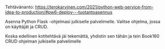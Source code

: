 Tehtävänanto: https://terokarvinen.com/2021/python-web-service-from-idea-to-production/#pw6-deploy---tuotantoasennus

Asenna Python Flask -ohjelmasi julkiselle palvelimelle. Valitse ohjelma, jossa on käyttäjät ja CRUD.

Koska edellinen kotitehtävä jäi tekemättä, yhdistin sen tähän ja tein Book160 CRUD ohjelman julkiselle palvelimelle
